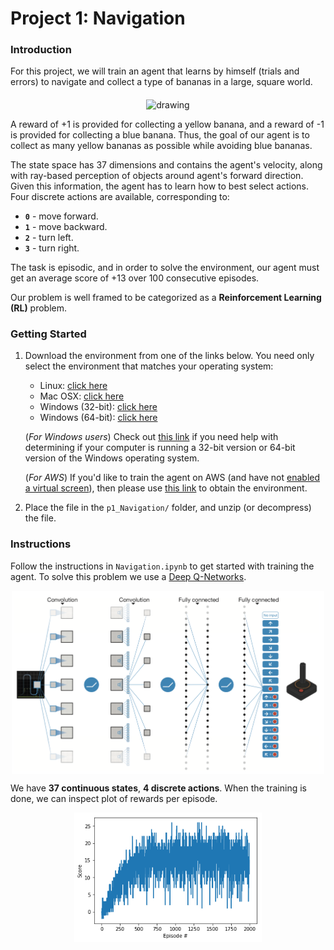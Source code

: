 [//]: # (Image References)

# Project 1: Navigation

### Introduction

For this project, we will train an agent that learns by himself (trials and errors) to navigate and collect a type of bananas in a large, square world.  

<p align="center"> 
    <img src="https://user-images.githubusercontent.com/10624937/42135619-d90f2f28-7d12-11e8-8823-82b970a54d7e.gif" align="middle" alt="drawing" width="300px"> </p>

A reward of +1 is provided for collecting a yellow banana, and a reward of -1 is provided for collecting a blue banana.  Thus, the goal of our agent is to collect as many yellow bananas as possible while avoiding blue bananas.  

The state space has 37 dimensions and contains the agent's velocity, along with ray-based perception of objects around agent's forward direction.  Given this information, the agent has to learn how to best select actions.  Four discrete actions are available, corresponding to:
- **`0`** - move forward.
- **`1`** - move backward.
- **`2`** - turn left.
- **`3`** - turn right.

The task is episodic, and in order to solve the environment, our agent must get an average score of +13 over 100 consecutive episodes.

Our problem is well framed to be categorized as a **Reinforcement Learning (RL)** problem.

### Getting Started

1. Download the environment from one of the links below.  You need only select the environment that matches your operating system:
    - Linux: [click here](https://s3-us-west-1.amazonaws.com/udacity-drlnd/P1/Banana/Banana_Linux.zip)
    - Mac OSX: [click here](https://s3-us-west-1.amazonaws.com/udacity-drlnd/P1/Banana/Banana.app.zip)
    - Windows (32-bit): [click here](https://s3-us-west-1.amazonaws.com/udacity-drlnd/P1/Banana/Banana_Windows_x86.zip)
    - Windows (64-bit): [click here](https://s3-us-west-1.amazonaws.com/udacity-drlnd/P1/Banana/Banana_Windows_x86_64.zip)
    
    (_For Windows users_) Check out [this link](https://support.microsoft.com/en-us/help/827218/how-to-determine-whether-a-computer-is-running-a-32-bit-version-or-64) if you need help with determining if your computer is running a 32-bit version or 64-bit version of the Windows operating system.

    (_For AWS_) If you'd like to train the agent on AWS (and have not [enabled a virtual screen](https://github.com/Unity-Technologies/ml-agents/blob/master/docs/Training-on-Amazon-Web-Service.md)), then please use [this link](https://s3-us-west-1.amazonaws.com/udacity-drlnd/P1/Banana/Banana_Linux_NoVis.zip) to obtain the environment.

2. Place the file in the `p1_Navigation/` folder, and unzip (or decompress) the file. 

### Instructions

Follow the instructions in `Navigation.ipynb` to get started with training the agent. To solve this problem we use a  [Deep Q-Networks](https://storage.googleapis.com/deepmind-media/dqn/DQNNaturePaper.pdf). 

<p align="center"> 
    <img src="Assets/dqn.png" align="middle" alt="drawing" width="500px"> 
</p>

We have **37 continuous states**, **4 discrete actions**. When  the training is done, we can inspect plot of rewards per episode.

<p align="center"> 
    <img src="Assets/plot.png" align="middle" alt="drawing" width="300px"> 
</p>


